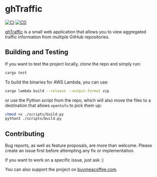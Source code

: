 # ghTraffic

[![CI](https://github.com/soupdevsolutions/ghstats/actions/workflows/ci.yml/badge.svg)](https://github.com/soupdevsolutions/ghstats/actions/workflows/ci.yml)
[![CD](https://github.com/soupdevsolutions/ghstats/actions/workflows/cd.yml/badge.svg?branch=main)](https://github.com/soupdevsolutions/ghstats/actions/workflows/cd.yml)

[ghTraffic](https://ghtraffic.soup.dev) is a small web application that allows you to view aggregated traffic information from multiple GitHub repositories.  

## Building and Testing

If you want to test the project locally, clone the repo and simply run:

```bash
cargo test
```

To build the binaries for AWS Lambda, you can use:

```bash
cargo lambda build --release --output-format zip
```
or use the Python script from the repo, which will also move the files to a destination that allows `opentofu` to pick them up:
```bash
chmod +x ./scripts/build.py
python3 ./scripts/build.py
```

## Contributing

Bug reports, as well as feature proposals, are more than welcome. Please create an issue first before attempting any fix or implementation.  

If you want to work on a specific issue, just ask :)  

You can also support the project on [buymeacoffee.com](https://www.buymeacoffee.com/mirch).
